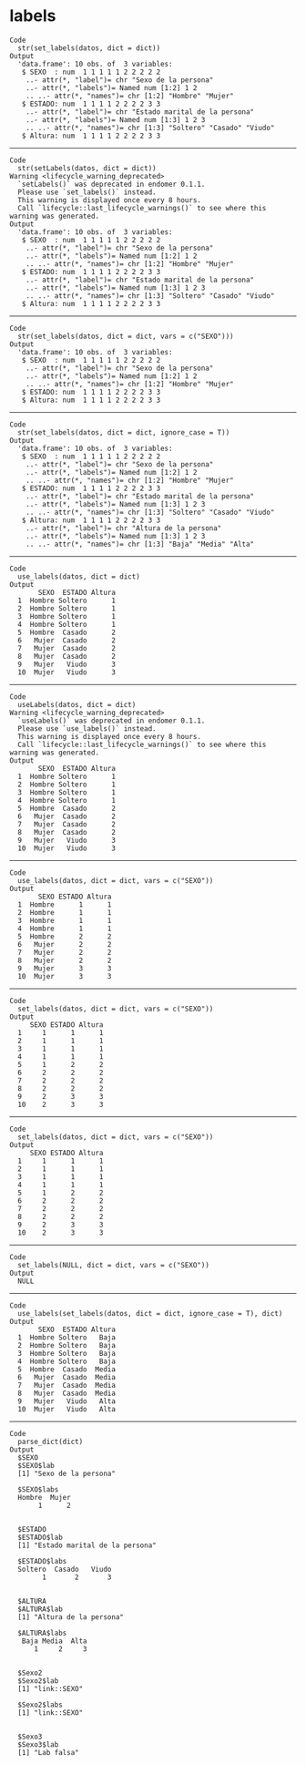 # labels

    Code
      str(set_labels(datos, dict = dict))
    Output
      'data.frame':	10 obs. of  3 variables:
       $ SEXO  : num  1 1 1 1 1 2 2 2 2 2
        ..- attr(*, "label")= chr "Sexo de la persona"
        ..- attr(*, "labels")= Named num [1:2] 1 2
        .. ..- attr(*, "names")= chr [1:2] "Hombre" "Mujer"
       $ ESTADO: num  1 1 1 1 2 2 2 2 3 3
        ..- attr(*, "label")= chr "Estado marital de la persona"
        ..- attr(*, "labels")= Named num [1:3] 1 2 3
        .. ..- attr(*, "names")= chr [1:3] "Soltero" "Casado" "Viudo"
       $ Altura: num  1 1 1 1 2 2 2 2 3 3

---

    Code
      str(setLabels(datos, dict = dict))
    Warning <lifecycle_warning_deprecated>
      `setLabels()` was deprecated in endomer 0.1.1.
      Please use `set_labels()` instead.
      This warning is displayed once every 8 hours.
      Call `lifecycle::last_lifecycle_warnings()` to see where this warning was generated.
    Output
      'data.frame':	10 obs. of  3 variables:
       $ SEXO  : num  1 1 1 1 1 2 2 2 2 2
        ..- attr(*, "label")= chr "Sexo de la persona"
        ..- attr(*, "labels")= Named num [1:2] 1 2
        .. ..- attr(*, "names")= chr [1:2] "Hombre" "Mujer"
       $ ESTADO: num  1 1 1 1 2 2 2 2 3 3
        ..- attr(*, "label")= chr "Estado marital de la persona"
        ..- attr(*, "labels")= Named num [1:3] 1 2 3
        .. ..- attr(*, "names")= chr [1:3] "Soltero" "Casado" "Viudo"
       $ Altura: num  1 1 1 1 2 2 2 2 3 3

---

    Code
      str(set_labels(datos, dict = dict, vars = c("SEXO")))
    Output
      'data.frame':	10 obs. of  3 variables:
       $ SEXO  : num  1 1 1 1 1 2 2 2 2 2
        ..- attr(*, "label")= chr "Sexo de la persona"
        ..- attr(*, "labels")= Named num [1:2] 1 2
        .. ..- attr(*, "names")= chr [1:2] "Hombre" "Mujer"
       $ ESTADO: num  1 1 1 1 2 2 2 2 3 3
       $ Altura: num  1 1 1 1 2 2 2 2 3 3

---

    Code
      str(set_labels(datos, dict = dict, ignore_case = T))
    Output
      'data.frame':	10 obs. of  3 variables:
       $ SEXO  : num  1 1 1 1 1 2 2 2 2 2
        ..- attr(*, "label")= chr "Sexo de la persona"
        ..- attr(*, "labels")= Named num [1:2] 1 2
        .. ..- attr(*, "names")= chr [1:2] "Hombre" "Mujer"
       $ ESTADO: num  1 1 1 1 2 2 2 2 3 3
        ..- attr(*, "label")= chr "Estado marital de la persona"
        ..- attr(*, "labels")= Named num [1:3] 1 2 3
        .. ..- attr(*, "names")= chr [1:3] "Soltero" "Casado" "Viudo"
       $ Altura: num  1 1 1 1 2 2 2 2 3 3
        ..- attr(*, "label")= chr "Altura de la persona"
        ..- attr(*, "labels")= Named num [1:3] 1 2 3
        .. ..- attr(*, "names")= chr [1:3] "Baja" "Media" "Alta"

---

    Code
      use_labels(datos, dict = dict)
    Output
           SEXO  ESTADO Altura
      1  Hombre Soltero      1
      2  Hombre Soltero      1
      3  Hombre Soltero      1
      4  Hombre Soltero      1
      5  Hombre  Casado      2
      6   Mujer  Casado      2
      7   Mujer  Casado      2
      8   Mujer  Casado      2
      9   Mujer   Viudo      3
      10  Mujer   Viudo      3

---

    Code
      useLabels(datos, dict = dict)
    Warning <lifecycle_warning_deprecated>
      `useLabels()` was deprecated in endomer 0.1.1.
      Please use `use_labels()` instead.
      This warning is displayed once every 8 hours.
      Call `lifecycle::last_lifecycle_warnings()` to see where this warning was generated.
    Output
           SEXO  ESTADO Altura
      1  Hombre Soltero      1
      2  Hombre Soltero      1
      3  Hombre Soltero      1
      4  Hombre Soltero      1
      5  Hombre  Casado      2
      6   Mujer  Casado      2
      7   Mujer  Casado      2
      8   Mujer  Casado      2
      9   Mujer   Viudo      3
      10  Mujer   Viudo      3

---

    Code
      use_labels(datos, dict = dict, vars = c("SEXO"))
    Output
           SEXO ESTADO Altura
      1  Hombre      1      1
      2  Hombre      1      1
      3  Hombre      1      1
      4  Hombre      1      1
      5  Hombre      2      2
      6   Mujer      2      2
      7   Mujer      2      2
      8   Mujer      2      2
      9   Mujer      3      3
      10  Mujer      3      3

---

    Code
      set_labels(datos, dict = dict, vars = c("SEXO"))
    Output
         SEXO ESTADO Altura
      1     1      1      1
      2     1      1      1
      3     1      1      1
      4     1      1      1
      5     1      2      2
      6     2      2      2
      7     2      2      2
      8     2      2      2
      9     2      3      3
      10    2      3      3

---

    Code
      set_labels(datos, dict = dict, vars = c("SEXO"))
    Output
         SEXO ESTADO Altura
      1     1      1      1
      2     1      1      1
      3     1      1      1
      4     1      1      1
      5     1      2      2
      6     2      2      2
      7     2      2      2
      8     2      2      2
      9     2      3      3
      10    2      3      3

---

    Code
      set_labels(NULL, dict = dict, vars = c("SEXO"))
    Output
      NULL

---

    Code
      use_labels(set_labels(datos, dict = dict, ignore_case = T), dict)
    Output
           SEXO  ESTADO Altura
      1  Hombre Soltero   Baja
      2  Hombre Soltero   Baja
      3  Hombre Soltero   Baja
      4  Hombre Soltero   Baja
      5  Hombre  Casado  Media
      6   Mujer  Casado  Media
      7   Mujer  Casado  Media
      8   Mujer  Casado  Media
      9   Mujer   Viudo   Alta
      10  Mujer   Viudo   Alta

---

    Code
      parse_dict(dict)
    Output
      $SEXO
      $SEXO$lab
      [1] "Sexo de la persona"
      
      $SEXO$labs
      Hombre  Mujer 
           1      2 
      
      
      $ESTADO
      $ESTADO$lab
      [1] "Estado marital de la persona"
      
      $ESTADO$labs
      Soltero  Casado   Viudo 
            1       2       3 
      
      
      $ALTURA
      $ALTURA$lab
      [1] "Altura de la persona"
      
      $ALTURA$labs
       Baja Media  Alta 
          1     2     3 
      
      
      $Sexo2
      $Sexo2$lab
      [1] "link::SEXO"
      
      $Sexo2$labs
      [1] "link::SEXO"
      
      
      $Sexo3
      $Sexo3$lab
      [1] "Lab falsa"
      
      

